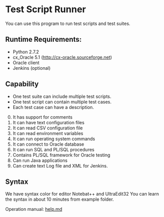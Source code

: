 # Test Script Runner

You can use this program to run test scripts and test suites.

## Runtime Requirements: 

* Python 2.7.2
* cx_Oracle 5.1 (http://cx-oracle.sourceforge.net)
* Oracle client
* Jenkins (optional)

## Capability

* One test suite can include multiple test scripts.
* One test script can contain multiple test cases.
* Each test case can have a description.

0. It has support for comments
1. It can have text configuration files
2. It can read CSV configuration file
3. It can read environment variables
4. It can run operating system commands
5. It can connect to Oracle database
6. It can run SQL and PL/SQL procedures
7. Contains PL/SQL framework for Oracle testing
8. Can run Java applications
9. Can create text Log file and XML for Jenkins.

## Syntax
We have syntax color for editor Notebat++ and UltraEdit32
You can learn the syntax in about 10 minutes from example folder.


Operation manual: [help.md](help.md)